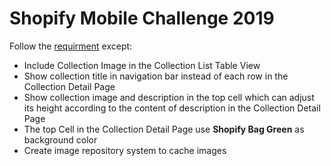 # Shopify Mobile Challenge 2019

Follow the [requirment](https://docs.google.com/document/d/1h3TFW9HhFxBVrmgd33dNrUiJx31NQFn6dpZHrbrSP-U/edit#) except:

- Include Collection Image in the Collection List Table View
- Show collection title in navigation bar instead of each row in the Collection Detail Page
- Show collection image and description in the top cell which can adjust its height according to the content of description in the Collection Detail Page
- The top Cell in the Collection Detail Page use **Shopify Bag Green** as background color
- Create image repository system to cache images